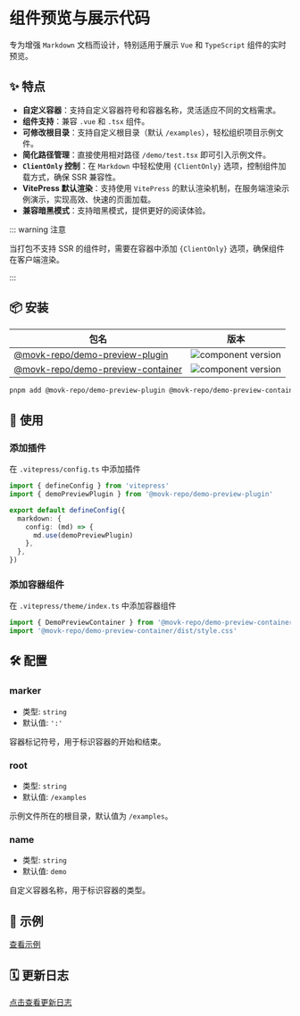 # 组件预览与展示代码

专为增强 `Markdown` 文档而设计，特别适用于展示 `Vue` 和 `TypeScript` 组件的实时预览。

## ✨ 特点

- **自定义容器**：支持自定义容器符号和容器名称，灵活适应不同的文档需求。
- **组件支持**：兼容 `.vue` 和 `.tsx` 组件。
- **可修改根目录**：支持自定义根目录（默认 `/examples`），轻松组织项目示例文件。
- **简化路径管理**：直接使用相对路径 `/demo/test.tsx` 即可引入示例文件。
- **`ClientOnly` 控制**：在 `Markdown` 中轻松使用 `{ClientOnly}` 选项，控制组件加载方式，确保 SSR 兼容性。
- **VitePress 默认渲染**：支持使用 `VitePress` 的默认渲染机制，在服务端渲染示例演示，实现高效、快速的页面加载。
- **兼容暗黑模式**：支持暗黑模式，提供更好的阅读体验。

::: warning 注意

当打包不支持 SSR 的组件时，需要在容器中添加 `{ClientOnly}` 选项，确保组件在客户端渲染。

:::

## 📦 安装

| 包名                                                                                                 | 版本                                                                             |
| ---------------------------------------------------------------------------------------------------- | -------------------------------------------------------------------------------- |
| [@movk-repo/demo-preview-plugin](https://www.npmjs.com/package/@movk-repo/demo-preview-plugin)       | ![component version](https://badgen.net/npm/v/@movk-repo/demo-preview-plugin)    |
| [@movk-repo/demo-preview-container](https://www.npmjs.com/package/@movk-repo/demo-preview-container) | ![component version](https://badgen.net/npm/v/@movk-repo/demo-preview-container) |

```bash
pnpm add @movk-repo/demo-preview-plugin @movk-repo/demo-preview-container
```

## 🚀 使用

### 添加插件

在 `.vitepress/config.ts` 中添加插件

```ts twoslash
import { defineConfig } from 'vitepress'
import { demoPreviewPlugin } from '@movk-repo/demo-preview-plugin'

export default defineConfig({
  markdown: {
    config: (md) => {
      md.use(demoPreviewPlugin)
    },
  },
})
```

### 添加容器组件

在 `.vitepress/theme/index.ts` 中添加容器组件

```ts twoslash
import { DemoPreviewContainer } from '@movk-repo/demo-preview-container'
import '@movk-repo/demo-preview-container/dist/style.css'
```

## 🛠️ 配置

### marker

- 类型: `string`
- 默认值: `':'`

容器标记符号，用于标识容器的开始和结束。

### root

- 类型: `string`
- 默认值: `/examples`

示例文件所在的根目录，默认值为 `/examples`。

### name

- 类型: `string`
- 默认值: `demo`

自定义容器名称，用于标识容器的类型。

## 📝 示例

[查看示例](https://mhaibaraai.github.io/zh/guide/vitepress-demo-preview#%F0%9F%93%9D-%E7%A4%BA%E4%BE%8B)

## 🗓️ 更新日志

[点击查看更新日志](https://mhaibaraai.github.io/zh/guide/vitepress-demo-preview#%F0%9F%97%93%EF%B8%8F-%E6%9B%B4%E6%96%B0%E6%97%A5%E5%BF%97)
